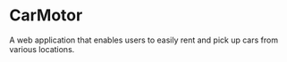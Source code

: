 # CarMotor
A web application that enables users to easily rent and pick up cars from various locations.
